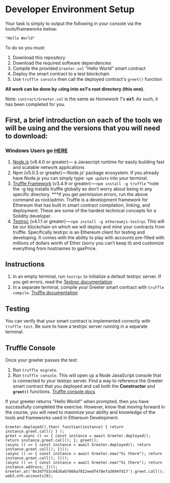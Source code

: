 # Developer Environment Setup
Your task is simply to output the following in your console via the tools/frameworks below:

    "Hello World"

To do so you must:
1. Download this repository
2. Download the required software dependencies
3. Compile the provided `Greeter.sol` "Hello World" smart contract
4. Deploy the smart contract to a test blockchain
5. Use `truffle console` then call the deployed contract's `greet()` function

**All work can be done by `cd`ing into ex1's root directory (this one).**

Note: `contract/Greeter.sol` is the same as *Homework 1*'s **ex1**. As such, it has been completed for you.

## First, a brief introduction on each of the tools we will be using and the versions that you will need to download:
### Windows Users go [HERE](http://truffleframework.com/tutorials/how-to-install-truffle-and-testrpc-on-windows-for-blockchain-development)

1. [Node.js](https://nodejs.org/en/) (v8.4.0 or greater)— a Javascript runtime for easily building fast and scalable network applications
2. Npm (v5.0.3 or greater) — Node.js’ package ecosystem. If you already have Node.js you can simply type: `npm update` into your terminal.
3. [Truffle Framework](http://truffleframework.com/) (v3.4.9 or greater) — `npm install -g truffle` *note the -g tag installs truffle globally so don’t worry about being in any specific directory. ***if you get permission errors, run the above command as root/admin. Truffle is a development framework for Ethereum that has built in smart contract compilation, linking, and deployment. These are some of the hardest technical concepts for a Solidity developer.
4. [Testrpc](https://github.com/ethereumjs/testrpc) (v4.1.1 or greater) — `npm install -g ethereumjs-testrpc` This will be our blockchain on which we will deploy and mine your contracts from truffle. Specifically testrpc is an Ethereum client for testing and developing. It comes with the ability to play with accounts pre-filled with millions of dollars worth of Ether (sorry you can’t keep it) and customize everything from hostnames to gasPrice.

## Instructions

1. In an empty terminal, run `testrpc` to initialize a default testrpc server. If you get errors, read the [Testrpc documentation](https://github.com/ethereumjs/testrpc) 
2. In a separate terminal, compile your Greeter smart contract with `truffle compile`. [Truffle documentation](http://truffleframework.com/)

## Testing 

You can verify that your smart contract is implemented correctly with `truffle test`.
Be sure to have a testrpc server running in a separate terminal.

## Truffle Console

Once your greeter passes the test:
1. Run `truffle migrate`.
2. Run `truffle console`. This will open up a Node JavaScript console that is connected to your testrpc server. Find a way to reference the Greeter smart contract that you deployed and call both the **Constructor** and **`greet()`** functions. [Truffle console docs](http://truffleframework.com/docs/getting_started/console)

If your greeter returns "Hello World!" when prompted, then you have successfully completed the exercise. However, know that moving forward in the course, you will need to maximize your ability and knowledge of the tools and frameworks used in Ethereum Development.
```
Greeter.deployed().then( function(instance) { return instance.greet.call() } );
greet = async () => { const instance = await Greeter.deployed(); return instance.greet.call(); }; greet();
(async () => { const instance = await Greeter.deployed(); return instance.greet.call(); })();
(async () => { const instance = await Greeter.new("hi there"); return instance.greet.call(); })();
(async () => { const instance = await Greeter.new("hi there"); return instance.address; })();
Greeter.at('0x3d7fd3c4826ab7660a7012eedf478efa3694fd17').greet.call();
web3.eth.accounts[0];
```